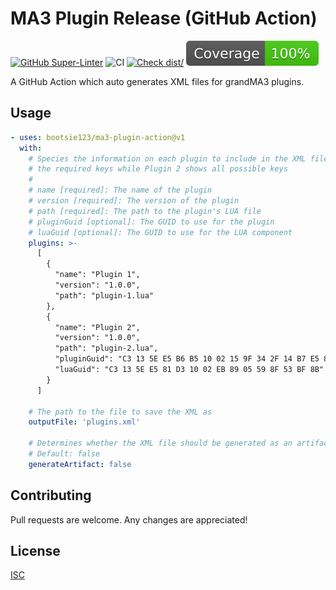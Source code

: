 # MA3 Plugin Release (GitHub Action)

[![GitHub Super-Linter](https://github.com/actions/typescript-action/actions/workflows/linter.yml/badge.svg)](https://github.com/super-linter/super-linter)
![CI](https://github.com/actions/typescript-action/actions/workflows/ci.yml/badge.svg)
[![Check dist/](https://github.com/actions/typescript-action/actions/workflows/check-dist.yml/badge.svg)](https://github.com/actions/typescript-action/actions/workflows/check-dist.yml)
[![Coverage](./badges/coverage.svg)](./badges/coverage.svg)

A GitHub Action which auto generates XML files for grandMA3 plugins.

## Usage

```yaml
- uses: bootsie123/ma3-plugin-action@v1
  with:
    # Species the information on each plugin to include in the XML file. Plugin 1 outlines
    # the required keys while Plugin 2 shows all possible keys
    #
    # name [required]: The name of the plugin
    # version [required]: The version of the plugin
    # path [required]: The path to the plugin's LUA file
    # pluginGuid [optional]: The GUID to use for the plugin
    # luaGuid [optional]: The GUID to use for the LUA component
    plugins: >-
      [
        {
          "name": "Plugin 1",
          "version": "1.0.0",
          "path": "plugin-1.lua"
        },
        {
          "name": "Plugin 2",
          "version": "1.0.0",
          "path": "plugin-2.lua",
          "pluginGuid": "C3 13 5E E5 B6 B5 10 02 15 9F 34 2F 14 B7 E5 8B",
          "luaGuid": "C3 13 5E E5 81 D3 10 02 EB 89 05 59 8F 53 BF 8B"
        }
      ]

    # The path to the file to save the XML as
    outputFile: 'plugins.xml'

    # Determines whether the XML file should be generated as an artifact
    # Default: false
    generateArtifact: false
```

## Contributing

Pull requests are welcome. Any changes are appreciated!

## License

[ISC](https://choosealicense.com/licenses/isc/)
